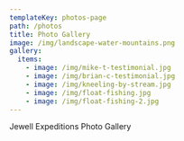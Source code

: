 ```yaml
---
templateKey: photos-page
path: /photos
title: Photo Gallery
image: /img/landscape-water-mountains.png
gallery:
  items:
    - image: /img/mike-t-testimonial.jpg
    - image: /img/brian-c-testimonial.jpg
    - image: /img/kneeling-by-stream.jpg
    - image: /img/float-fishing.jpg
    - image: /img/float-fishing-2.jpg
---
```

J﻿ewell Expeditions Photo Gallery